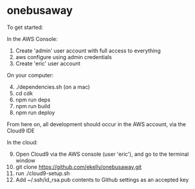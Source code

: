 # onebusaway

To get started:

In the AWS Console:

1. Create 'admin' user account with full access to everything
2. aws configure using admin credentials
3. Create 'eric' user account

On your computer:

4. ./dependencies.sh (on a mac)
5. cd cdk
6. npm run deps
7. npm run build
8. npm run deploy

From here on, all development should occur in the AWS account, via the Cloud9 IDE

In the cloud:

9. Open Cloud9 via the AWS console (user 'eric'), and go to the terminal window
10. git clone https://github.com/ekelly/onebusaway.git
11. run ./cloud9-setup.sh
12. Add ~/.ssh/id_rsa.pub contents to Github settings as an accepted key

